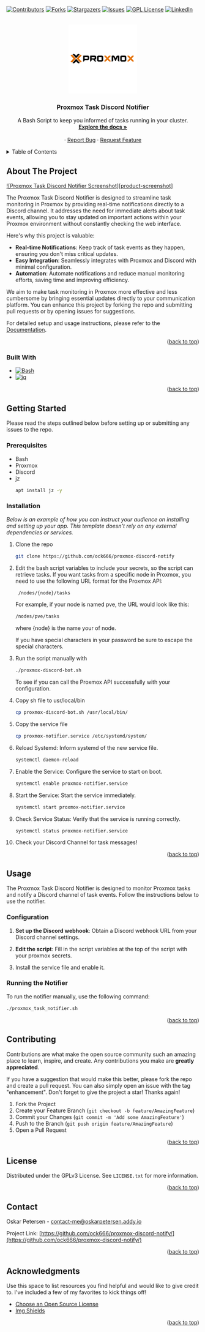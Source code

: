 <!-- Improved compatibility of back to top link: See: https://github.com/othneildrew/Best-README-Template/pull/73 -->
<a id="readme-top"></a>
<!--
*** Thanks for checking out the Best-README-Template. If you have a suggestion
*** that would make this better, please fork the repo and create a pull request
*** or simply open an issue with the tag "enhancement".
*** Don't forget to give the project a star!
*** Thanks again! Now go create something AMAZING! :D
-->



<!-- PROJECT SHIELDS -->
<!--
*** I'm using markdown "reference style" links for readability.
*** Reference links are enclosed in brackets [ ] instead of parentheses ( ).
*** See the bottom of this document for the declaration of the reference variables
*** for contributors-url, forks-url, etc. This is an optional, concise syntax you may use.
*** https://www.markdownguide.org/basic-syntax/#reference-style-links
-->
[![Contributors][contributors-shield]][contributors-url]
[![Forks][forks-shield]][forks-url]
[![Stargazers][stars-shield]][stars-url]
[![Issues][issues-shield]][issues-url]
[![GPL License][license-shield]][license-url]
[![LinkedIn][linkedin-shield]][linkedin-url]



<!-- PROJECT LOGO -->
<br />
<div align="center">
  <a href="https://github.com/ock666/proxmox-discord-notify">
    <img src="images/proxmox.svg" alt="Logo" width=180 length=180>
  </a>

  <h3 align="center">Proxmox Task Discord Notifier</h3>

  <p align="center">
    A Bash Script to keep you informed of tasks running in your cluster.
    <br />
    <a href="https://github.com/ock666/proxmox-discord-notify"><strong>Explore the docs »</strong></a>
    <br />
    <br />
    ·
    <a href="https://github.com/ock666/proxmox-discord-notify/issues/new?labels=bug&template=bug-report---.md">Report Bug</a>
    ·
    <a href="https://github.com/ock666/proxmox-discord-notify/issues/new?labels=enhancement&template=feature-request---.md">Request Feature</a>
  </p>
</div>



<!-- TABLE OF CONTENTS -->
<details>
  <summary>Table of Contents</summary>
  <ol>
    <li>
      <a href="#about-the-project">About The Project</a>
      <ul>
        <li><a href="#built-with">Built With</a></li>
      </ul>
    </li>
    <li>
      <a href="#getting-started">Getting Started</a>
      <ul>
        <li><a href="#prerequisites">Prerequisites</a></li>
        <li><a href="#installation">Installation</a></li>
      </ul>
    </li>
    <li><a href="#usage">Usage</a></li>
    <li><a href="#contributing">Contributing</a></li>
    <li><a href="#license">License</a></li>
    <li><a href="#contact">Contact</a></li>
    <li><a href="#acknowledgments">Acknowledgments</a></li>
  </ol>
</details>



<!-- ABOUT THE PROJECT -->
## About The Project

[![Proxmox Task Discord Notifier Screenshot][product-screenshot]](https://example.com)

The Proxmox Task Discord Notifier is designed to streamline task monitoring in Proxmox by providing real-time notifications directly to a Discord channel. It addresses the need for immediate alerts about task events, allowing you to stay updated on important actions within your Proxmox environment without constantly checking the web interface.

Here's why this project is valuable:
* **Real-time Notifications**: Keep track of task events as they happen, ensuring you don't miss critical updates.
* **Easy Integration**: Seamlessly integrates with Proxmox and Discord with minimal configuration.
* **Automation**: Automate notifications and reduce manual monitoring efforts, saving time and improving efficiency.

We aim to make task monitoring in Proxmox more effective and less cumbersome by bringing essential updates directly to your communication platform. You can enhance this project by forking the repo and submitting pull requests or by opening issues for suggestions.

For detailed setup and usage instructions, please refer to the [Documentation](https://github.com/your_username/proxmox-task-notifier/wiki).

<p align="right">(<a href="#readme-top">back to top</a>)</p>



### Built With

* [![Bash][Bash-logo]](https://www.gnu.org/software/bash/)
* [![jq][jq-logo]](https://stedolan.github.io/jq/)

<p align="right">(<a href="#readme-top">back to top</a>)</p>



<!-- GETTING STARTED -->
## Getting Started

Please read the steps outlined below before setting up or submitting any issues to the repo.

### Prerequisites

* Bash
* Proxmox
* Discord
* jz
  ```sh
  apt install jz -y
  ```

### Installation

_Below is an example of how you can instruct your audience on installing and setting up your app. This template doesn't rely on any external dependencies or services._

1. Clone the repo
   ```sh
   git clone https://github.com/ock666/proxmox-discord-notify
   ```
2. Edit the bash script variables to include your secrets, so the script can retrieve tasks. If you want tasks from a specific node in Proxmox, you need to use the following URL format for the Proxmox API:
   ```sh
    /nodes/{node}/tasks
   ```
   For example, if your node is named pve, the URL would look like this:
   ```sh
   /nodes/pve/tasks
   ```
   where {node} is the name your of node.
   
   If you have special characters in your password be sure to escape the special characters.
3. Run the script manually with
   ```sh
   ./proxmox-discord-bot.sh
   ```
   To see if you can call the Proxmox API successfully with your configuration.     
2. Copy sh file to usr/local/bin
   ```sh
   cp proxmox-discord-bot.sh /usr/local/bin/
   ```
3. Copy the service file
   ```sh
   cp proxmox-notifier.service /etc/systemd/system/
   ```
4. Reload Systemd: Inform systemd of the new service file.
   ```sh
   systemctl daemon-reload
   ```
5. Enable the Service: Configure the service to start on boot.
   ```sh
   systemctl enable proxmox-notifier.service
   ```
6. Start the Service: Start the service immediately.
   ```sh
   systemctl start proxmox-notifier.service
   ```
7. Check Service Status: Verify that the service is running correctly.
   ```sh
   systemctl status proxmox-notifier.service
   ```
8. Check your Discord Channel for task messages!

<p align="right">(<a href="#readme-top">back to top</a>)</p>



<!-- USAGE EXAMPLES -->
## Usage

The Proxmox Task Discord Notifier is designed to monitor Proxmox tasks and notify a Discord channel of task events. Follow the instructions below to use the notifier.

### Configuration

1. **Set up the Discord webhook**: Obtain a Discord webhook URL from your Discord channel settings.

2. **Edit the script**: Fill in the script variables at the top of the script with your proxmox secrets.

3. Install the service file and enable it.
### Running the Notifier

To run the notifier manually, use the following command:

```bash
./proxmox_task_notifier.sh
```
<p align="right">(<a href="#readme-top">back to top</a>)</p>



<!-- CONTRIBUTING -->
## Contributing

Contributions are what make the open source community such an amazing place to learn, inspire, and create. Any contributions you make are **greatly appreciated**.

If you have a suggestion that would make this better, please fork the repo and create a pull request. You can also simply open an issue with the tag "enhancement".
Don't forget to give the project a star! Thanks again!

1. Fork the Project
2. Create your Feature Branch (`git checkout -b feature/AmazingFeature`)
3. Commit your Changes (`git commit -m 'Add some AmazingFeature'`)
4. Push to the Branch (`git push origin feature/AmazingFeature`)
5. Open a Pull Request

<p align="right">(<a href="#readme-top">back to top</a>)</p>



<!-- LICENSE -->
## License

Distributed under the GPLv3 License. See `LICENSE.txt` for more information.

<p align="right">(<a href="#readme-top">back to top</a>)</p>



<!-- CONTACT -->
## Contact

Oskar Petersen - contact-me@oskarpetersen.addy.io

Project Link: [https://github.com/ock666/proxmox-discord-notify/](https://github.com/ock666/proxmox-discord-notify/)

<p align="right">(<a href="#readme-top">back to top</a>)</p>



<!-- ACKNOWLEDGMENTS -->
## Acknowledgments

Use this space to list resources you find helpful and would like to give credit to. I've included a few of my favorites to kick things off!

* [Choose an Open Source License](https://choosealicense.com)
* [Img Shields](https://shields.io)


<p align="right">(<a href="#readme-top">back to top</a>)</p>



<!-- MARKDOWN LINKS & IMAGES -->
<!-- https://www.markdownguide.org/basic-syntax/#reference-style-links -->
[contributors-shield]: https://img.shields.io/github/contributors/ock666/proxmox-discord-notify.svg?style=for-the-badge
[contributors-url]: https://github.com/ock666/proxmox-discord-notify/graphs/contributors
[forks-shield]: https://img.shields.io/github/forks/ock666/proxmox-discord-notify.svg?style=for-the-badge
[forks-url]: https://github.com/ock666/proxmox-discord-notify/network/members
[stars-shield]: https://img.shields.io/github/stars/ock666/proxmox-discord-notify.svg?style=for-the-badge
[stars-url]: https://github.com/ock666/proxmox-discord-notify/stargazers
[issues-shield]: https://img.shields.io/github/issues/ock666/proxmox-discord-notify.svg?style=for-the-badge
[issues-url]: https://github.com/ock666/proxmox-discord-notify/issues
[license-shield]: https://img.shields.io/github/license/ock666/proxmox-discord-notify.svg?style=for-the-badge
[license-url]: https://github.com/ock666/proxmox-discord-notify/blob/master/LICENSE.txt
[linkedin-shield]: https://img.shields.io/badge/-LinkedIn-black.svg?style=for-the-badge&logo=linkedin&colorB=555
[linkedin-url]: https://www.linkedin.com/in/oskar-petersen-39a849185/
[Bash-logo]: https://img.shields.io/badge/-Bash-4EAA25?style=for-the-badge&logo=gnu-bash&logoColor=white
[jq-logo]: https://img.shields.io/badge/-jq-1E9A2D?style=for-the-badge&logo=jq&logoColor=white

